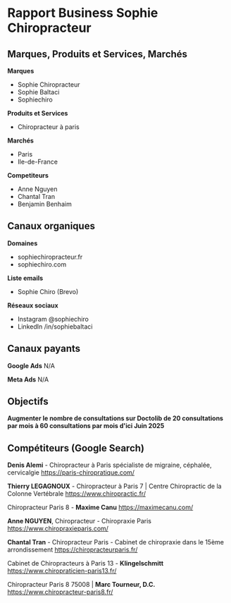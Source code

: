 # Rapport Business Sophie Chiropracteur

## Marques, Produits et Services, Marchés

**Marques**
- Sophie Chiropracteur
- Sophie Baltaci
- Sophiechiro

**Produits et Services**
- Chiropracteur à paris

**Marchés**
- Paris
- Ile-de-France

**Competiteurs**
- Anne Nguyen
- Chantal Tran
- Benjamin Benhaim

## Canaux organiques

**Domaines**
- sophiechiropracteur.fr
- sophiechiro.com

**Liste emails**
- Sophie Chiro (Brevo)

**Réseaux sociaux**
- Instagram @sophiechiro
- LinkedIn /in/sophiebaltaci

## Canaux payants

**Google Ads**
N/A

**Meta Ads**
N/A

## Objectifs

**Augmenter le nombre de consultations sur Doctolib de 20 consultations par mois à 60 consultations par mois d'ici Juin 2025**

## Compétiteurs (Google Search)

**Denis Alemi** - Chiropracteur à Paris spécialiste de migraine, céphalée, cervicalgie
https://paris-chiropratique.com/

**Thierry LEGAGNOUX** - Chiropracteur à Paris 7 | Centre Chiropractic de la Colonne Vertébrale 
https://www.chiropractic.fr/

Chiropracteur Paris 8 - **Maxime Canu**
https://maximecanu.com/

**Anne NGUYEN**, Chiropracteur - Chiropraxie Paris 
https://www.chiropraxieparis.com/

**Chantal Tran** - Chiropracteur Paris - Cabinet de chiropraxie dans le 15ème arrondissement
https://chiropracteurparis.fr/

Cabinet de Chiropracteurs à Paris 13 - **Klingelschmitt** 
https://www.chiropraticien-paris13.fr/

Chiropracteur Paris 8 75008 | **Marc Tourneur, D.C.**
https://www.chiropracteur-paris8.fr/
